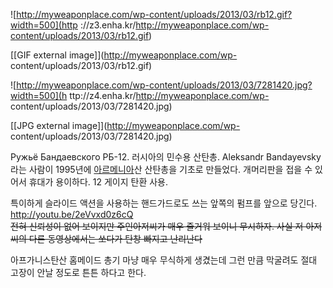 ![http://myweaponplace.com/wp-content/uploads/2013/03/rb12.gif?width=500](http
://z3.enha.kr/http://myweaponplace.com/wp-content/uploads/2013/03/rb12.gif)

[[GIF external image]](http://myweaponplace.com/wp-
content/uploads/2013/03/rb12.gif)

  

![http://myweaponplace.com/wp-content/uploads/2013/03/7281420.jpg?width=500](h
ttp://z4.enha.kr/http://myweaponplace.com/wp-
content/uploads/2013/03/7281420.jpg)

[[JPG external image]](http://myweaponplace.com/wp-
content/uploads/2013/03/7281420.jpg)

Ружьё Бандаевского РБ-12. 러시아의 민수용 산탄총. Aleksandr Bandayevsky라는 사람이 1995년에
[아르메니아](%EC%95%84%EB%A5%B4%EB%A9%94%EB%8B%88%EC%95%84.md)산 산탄총을 기초로 만들었다.
개머리판을 접을 수 있어서 휴대가 용이하다. 12 게이지 탄환 사용.

특이하게 슬라이드 액션을 사용하는 핸드가드로도 쓰는 앞쪽의 펌프를 앞으로 당긴다.  
<http://youtu.be/2eVvxd0z6cQ>  
<del>전혀 신뢰성이 없어 보이지만 주인아저씨가 매우 즐거워 보이니 무시하자. 사실 저 아저씨의 다른 동영상에서는 쏘다가 탄창 빠지고
난리난다</del>

아프가니스탄산 홈메이드 총기 마냥 매우 무식하게 생겼는데 그런 만큼 막굴려도 절대 고장이 안날 정도로 튼튼 하다고 한다.

